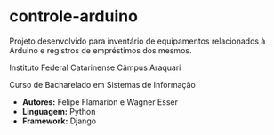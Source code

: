 # controle-arduino

Projeto desenvolvido para inventário de equipamentos relacionados à Arduino e registros de empréstimos dos mesmos.

Instituto Federal Catarinense Câmpus Araquari

Curso de Bacharelado em Sistemas de Informação

* **Autores:** Felipe Flamarion e Wagner Esser
* **Linguagem:** Python
* **Framework:** Django

